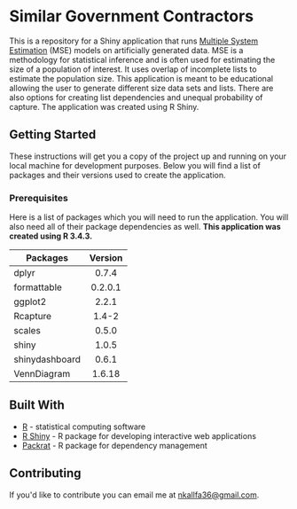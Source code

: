 # Similar Government Contractors

This is a repository for a Shiny application that runs [Multiple System Estimation](https://hrdag.org/2013/03/11/mse-the-basics/) (MSE) models on artificially generated data. MSE is a methodology for statistical inference and is often used for estimating the size of a population of interest. It uses overlap of incomplete lists to estimate the population size. This application is meant to be educational allowing the user to generate different size data sets and lists. There are also options for creating list dependencies and unequal probability of capture. The application was created using R Shiny.

## Getting Started

These instructions will get you a copy of the project up and running on your local machine for development purposes. Below you will find a list of packages and their versions used to create the application.

### Prerequisites

Here is a list of packages which you will need to run the application. You will also need all of their package dependencies as well. **This application was created using R 3.4.3.**

| Packages        | Version |
| --------------- |:-------:|
| dplyr           | 0.7.4   |
| formattable     | 0.2.0.1 |
| ggplot2         | 2.2.1   |
| Rcapture        | 1.4-2   |
| scales          | 0.5.0   |
| shiny           | 1.0.5   |
| shinydashboard  | 0.6.1   |
| VennDiagram     | 1.6.18  |


<!---

```
Give examples
```

### Installing

A step by step series of examples that tell you have to get a development env running

Say what the step will be

```
Give the example
```

And repeat

```
until finished
```

End with an example of getting some data out of the system or using it for a little demo

## Running the tests

Explain how to run the automated tests for this system

### Break down into end to end tests

Explain what these tests test and why

```
Give an example
```

### And coding style tests

Explain what these tests test and why

```
Give an example
```

## Deployment

Add additional notes about how to deploy this on a live system
-->

## Built With

* [R](https://www.r-project.org/) - statistical computing software
* [R Shiny](https://shiny.rstudio.com/) - R package for developing interactive web applications
* [Packrat](https://rstudio.github.io/packrat/) - R package for dependency management

## Contributing

If you'd like to contribute you can email me at nkallfa36@gmail.com.
<!---
## Versioning

We use [SemVer](http://semver.org/) for versioning. For the versions available, see the [tags on this repository](https://github.com/your/project/tags).

## Authors

* **Nicholas Kallfa**
## License

This project is licensed under the MIT License - see the [LICENSE.md](LICENSE.md) file for details

## Acknowledgments

* Hat tip to anyone who's code was used
* Inspiration
* etc
-->
